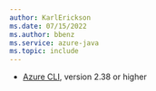 ```yaml
---
author: KarlErickson
ms.date: 07/15/2022
ms.author: bbenz
ms.service: azure-java
ms.topic: include
---
```


- [Azure CLI](/cli/azure/install-azure-cli), version 2.38 or higher